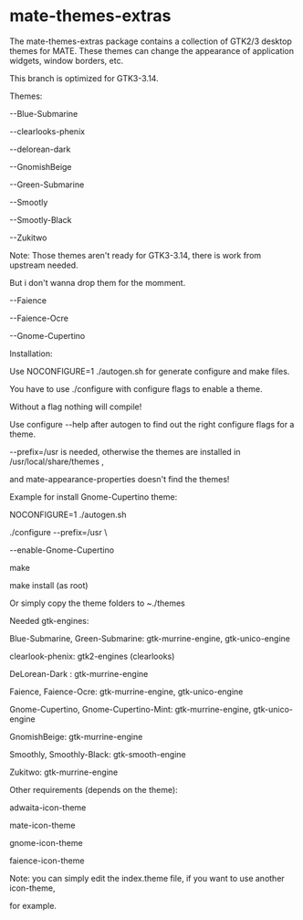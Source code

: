 mate-themes-extras
====================

The mate-themes-extras package contains a collection of GTK2/3 desktop themes for MATE. These themes can change the appearance of application widgets, window borders, etc.

This branch is optimized for GTK3-3.14.

Themes:

--Blue-Submarine

--clearlooks-phenix

--delorean-dark

--GnomishBeige

--Green-Submarine

--Smootly

--Smootly-Black

--Zukitwo


Note: Those themes aren't ready for GTK3-3.14, there is work from upstream needed.

But i don't wanna drop them for the momment.

--Faience

--Faience-Ocre

--Gnome-Cupertino


Installation:

Use NOCONFIGURE=1 ./autogen.sh for generate configure and make files.

You have to use ./configure with configure flags to enable a theme.

Without a flag nothing will compile!

Use configure --help after autogen to find out the right configure flags for a theme.

--prefix=/usr is needed, otherwise the themes are installed in /usr/local/share/themes ,

and  mate-appearance-properties doesn't find the themes!


Example for install Gnome-Cupertino theme:

NOCONFIGURE=1 ./autogen.sh

./configure --prefix=/usr \

--enable-Gnome-Cupertino

make

make install (as root)


Or simply copy the theme folders to ~./themes


Needed gtk-engines:

Blue-Submarine, Green-Submarine: gtk-murrine-engine, gtk-unico-engine

clearlook-phenix: gtk2-engines (clearlooks)

DeLorean-Dark : gtk-murrine-engine

Faience, Faience-Ocre: gtk-murrine-engine, gtk-unico-engine

Gnome-Cupertino, Gnome-Cupertino-Mint: gtk-murrine-engine, gtk-unico-engine

GnomishBeige: gtk-murrine-engine

Smoothly, Smoothly-Black: gtk-smooth-engine

Zukitwo: gtk-murrine-engine


Other requirements (depends on the theme):

adwaita-icon-theme

mate-icon-theme

gnome-icon-theme

faience-icon-theme

Note: you can simply edit the index.theme file, if you want to use another icon-theme,

for example.
